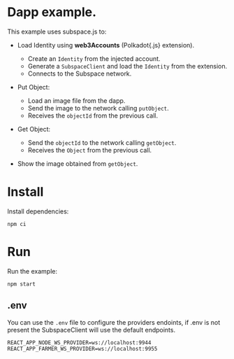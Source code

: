 # Dapp example.

This example uses subspace.js to:

- Load Identity using **web3Accounts** (Polkadot{.js} extension).

  - Create an `Identity` from the injected account.
  - Generate a `SubspaceClient` and load the `Identity` from the extension.
  - Connects to the Subspace network.

- Put Object:

  - Load an image file from the dapp.
  - Send the image to the network calling `putObject`.
  - Receives the `objectId` from the previous call.

- Get Object:

  - Send the `objectId` to the network calling `getObject`.
  - Receives the `Object` from the previous call.

- Show the image obtained from `getObject`.

# Install

Install dependencies:

`npm ci`

# Run

Run the example:

`npm start`

## .env

You can use the `.env` file to configure the providers endoints, if .env is not present the SubspaceClient will use the default endpoints.

```
REACT_APP_NODE_WS_PROVIDER=ws://localhost:9944
REACT_APP_FARMER_WS_PROVIDER=ws://localhost:9955
```
